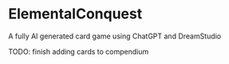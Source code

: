 # ElementalConquest
A fully AI generated card game using ChatGPT and DreamStudio

TODO: 
  finish adding cards to compendium
  

